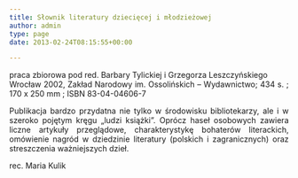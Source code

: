 ```yaml
---
title: Słownik literatury dziecięcej i młodzieżowej
author: admin
type: page
date: 2013-02-24T08:15:55+00:00

---
```

<p style="text-align: justify;">
  praca zbiorowa pod red. Barbary Tylickiej i Grzegorza Leszczyńskiego<br /> Wrocław 2002, Zakład Narodowy im. Ossolińskich – Wydawnictwo; 434 s. ; 170 x 250 mm ; ISBN 83-04-04606-7
</p>

<p style="text-align: justify;">
  Publikacja bardzo przydatna nie tylko w środowisku bibliotekarzy, ale i w szeroko pojętym kręgu „ludzi książki”. Oprócz haseł osobowych zawiera liczne artykuły przeglądowe, charakterystykę bohaterów literackich, omówienie nagród w dziedzinie literatury (polskich i zagranicznych) oraz streszczenia ważniejszych dzieł.
</p>

<p style="text-align: justify;">
  rec. Maria Kulik
</p>